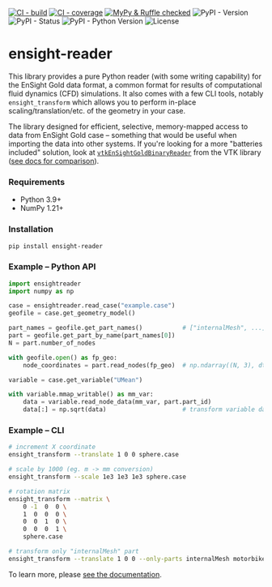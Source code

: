 [![CI - build](https://img.shields.io/github/actions/workflow/status/tkarabela/ensight-reader/main.yml?branch=master)](https://github.com/tkarabela/ensight-reader/actions)
[![CI - coverage](https://img.shields.io/codecov/c/github/tkarabela/ensight-reader)](https://app.codecov.io/github/tkarabela/ensight-reader)
[![MyPy & Ruffle checked](https://img.shields.io/badge/MyPy%20%26%20Ruffle-checked-blue?style=flat)](https://github.com/tkarabela/pysubs2/actions)
![PyPI - Version](https://img.shields.io/pypi/v/ensight-reader.svg?style=flat)
![PyPI - Status](https://img.shields.io/pypi/status/ensight-reader.svg?style=flat)
![PyPI - Python Version](https://img.shields.io/pypi/pyversions/ensight-reader.svg?style=flat)
![License](https://img.shields.io/pypi/l/ensight-reader.svg?style=flat)

# ensight-reader

This library provides a pure Python reader (with some writing capability) for the EnSight Gold data format,
a common format for results of computational fluid dynamics (CFD) simulations.
It also comes with a few CLI tools, notably `ensight_transform` which
allows you to perform in-place scaling/translation/etc. of the geometry in your case.

The library designed for efficient, selective, memory-mapped access to data from EnSight Gold case –
something that would be useful when importing the data into other systems. If you're looking for a more "batteries included" solution, look at
[`vtkEnSightGoldBinaryReader`](https://vtk.org/doc/nightly/html/classvtkEnSightGoldBinaryReader.html)
from the VTK library ([see docs for comparison](https://ensight-reader.readthedocs.io/en/latest/design-howto.html#comparison-with-vtk-library)).

### Requirements

- Python 3.9+
- NumPy 1.21+

### Installation

```sh
pip install ensight-reader
```

### Example – Python API

```python
import ensightreader
import numpy as np

case = ensightreader.read_case("example.case")
geofile = case.get_geometry_model()

part_names = geofile.get_part_names()           # ["internalMesh", ...]
part = geofile.get_part_by_name(part_names[0])
N = part.number_of_nodes

with geofile.open() as fp_geo:
    node_coordinates = part.read_nodes(fp_geo)  # np.ndarray((N, 3), dtype=np.float32)

variable = case.get_variable("UMean")

with variable.mmap_writable() as mm_var:
    data = variable.read_node_data(mm_var, part.part_id)
    data[:] = np.sqrt(data)                     # transform variable data in-place
```

### Example – CLI

```sh
# increment X coordinate
ensight_transform --translate 1 0 0 sphere.case

# scale by 1000 (eg. m -> mm conversion)
ensight_transform --scale 1e3 1e3 1e3 sphere.case

# rotation matrix
ensight_transform --matrix \
    0 -1  0  0 \
    1  0  0  0 \
    0  0  1  0 \
    0  0  0  1 \
    sphere.case

# transform only "internalMesh" part
ensight_transform --translate 1 0 0 --only-parts internalMesh motorbike.case
```

To learn more, please [see the documentation](https://ensight-reader.readthedocs.io).
